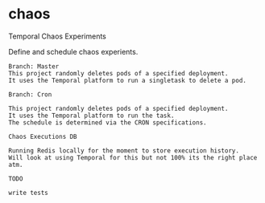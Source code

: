 # chaos
Temporal Chaos Experiments 


Define and schedule chaos experients. 

```
Branch: Master
This project randomly deletes pods of a specified deployment. 
It uses the Temporal platform to run a singletask to delete a pod. 

Branch: Cron

This project randomly deletes pods of a specified deployment. 
It uses the Temporal platform to run the task.
The schedule is determined via the CRON specifications.

Chaos Executions DB

Running Redis locally for the moment to store execution history.
Will look at using Temporal for this but not 100% its the right place 
atm. 

```

```
TODO

write tests

```